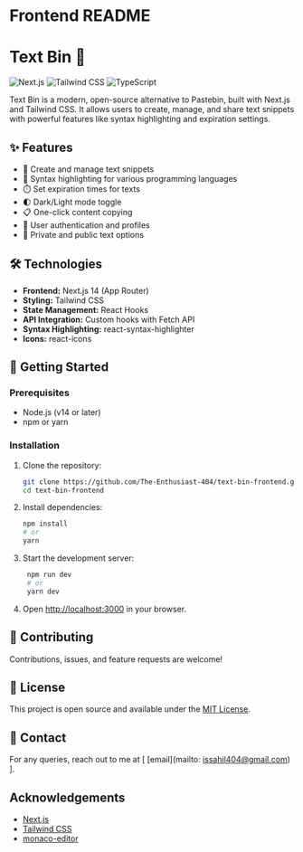# Frontend README

# Text Bin 📝

![Next.js](https://img.shields.io/badge/Next.js-14-black?style=for-the-badge&logo=next.js)
![Tailwind CSS](https://img.shields.io/badge/Tailwind_CSS-3-38B2AC?style=for-the-badge&logo=tailwind-css)
![TypeScript](https://img.shields.io/badge/TypeScript-4-3178C6?style=for-the-badge&logo=typescript)

Text Bin is a modern, open-source alternative to Pastebin, built with Next.js and Tailwind CSS. It allows users to create, manage, and share text snippets with powerful features like syntax highlighting and expiration settings.

## ✨ Features

- 📝 Create and manage text snippets
- 🎨 Syntax highlighting for various programming languages
- ⏱️ Set expiration times for texts
- 🌓 Dark/Light mode toggle
- 📋 One-click content copying
- 👤 User authentication and profiles
- 💾 Private and public text options

## 🛠️ Technologies

- **Frontend:** Next.js 14 (App Router)
- **Styling:** Tailwind CSS
- **State Management:** React Hooks
- **API Integration:** Custom hooks with Fetch API
- **Syntax Highlighting:** react-syntax-highlighter
- **Icons:** react-icons

## 🚀 Getting Started

### Prerequisites

- Node.js (v14 or later)
- npm or yarn

### Installation

1. Clone the repository:
   ```bash
   git clone https://github.com/The-Enthusiast-404/text-bin-frontend.git
   cd text-bin-frontend
2. Install dependencies:
   ```bash
   npm install
   # or
   yarn
   ```
3. Start the development server:
   ```bash
    npm run dev
    # or
    yarn dev
    ```
4. Open [http://localhost:3000](http://localhost:3000) in your browser.

## 🤝 Contributing

Contributions, issues, and feature requests are welcome!

## 📝 License

This project is open source and available under the [MIT License](LICENSE).

## 📧 Contact

For any queries, reach out to me at [ [email](mailto: issahil404@gmail.com) ].

## Acknowledgements

- [Next.js](https://nextjs.org/)
- [Tailwind CSS](https://tailwindcss.com/)
- [monaco-editor](https://microsoft.github.io/monaco-editor/)
